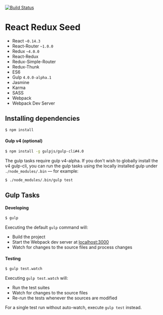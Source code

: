 [![Build Status](https://travis-ci.org/r-park/react-redux-seed.svg?branch=master)](https://travis-ci.org/r-park/react-redux-seed)


# React Redux Seed

- React `~0.14.3`
- React-Router `~1.0.0`
- Redux `~4.0.0`
- React-Redux
- Redux-Simple-Router
- Redux-Thunk
- ES6
- Gulp `4.0.0-alpha.1`
- Jasmine
- Karma
- SASS
- Webpack
- Webpack Dev Server


## Installing dependencies
```bash
$ npm install
```


#### Gulp v4 (optional)
```bash
$ npm install -g gulpjs/gulp-cli#4.0
```
The gulp tasks require gulp v4-alpha. If you don't wish to globally install the v4 gulp-cli, you can run the gulp tasks using the locally installed gulp under `./node_modules/.bin` — for example:
```bash
$ ./node_modules/.bin/gulp test
```


## Gulp Tasks
#### Developing
```bash
$ gulp
```
Executing the default `gulp` command will:
- Build the project
- Start the Webpack dev server at <a href="http://localhost:3000" target="_blank">localhost:3000</a>
- Watch for changes to the source files and process changes


#### Testing
```bash
$ gulp test.watch
```
Executing `gulp test.watch` will:
- Run the test suites
- Watch for changes to the source files
- Re-run the tests whenever the sources are modified

For a single test run without auto-watch, execute `gulp test` instead.
